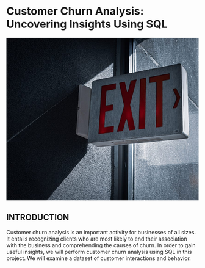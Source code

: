# Customer Churn Analysis: Uncovering Insights Using SQL

![](Churn-rate.jpg)

## INTRODUCTION

Customer churn analysis is an important activity for businesses of all sizes. It entails recognizing clients who are most likely to end their association with the business and comprehending the causes of churn. In order to gain useful insights, we will perform customer churn analysis using SQL in this project. We will examine a dataset of customer interactions and behavior.

